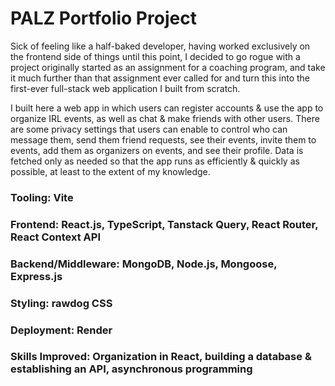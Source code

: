 <h1>PALZ Portfolio Project</h1>
<p>Sick of feeling like a half-baked developer, having worked exclusively on the frontend side of things until this point, I decided to go rogue with a project originally started as an assignment for a coaching program, and take it much further than that assignment ever called for and turn this into the first-ever full-stack web application I built from scratch.</p>
<p>I built here a web app in which users can register accounts & use the app to organize IRL events, as well as chat & make friends with other users. There are some privacy settings that users can enable to control who can message them, send them friend requests, see their events, invite them to events, add them as organizers on events, and see their profile. Data is fetched only as needed so that the app runs as efficiently & quickly as possible, at least to the extent of my knowledge.</p>
<h3>Tooling: Vite</h3>
<h3>Frontend: React.js, TypeScript, Tanstack Query, React Router, React Context API</h3>
<h3>Backend/Middleware: MongoDB, Node.js, Mongoose, Express.js</h3>
<h3>Styling: rawdog CSS</h3>
<h3>Deployment: Render</h3>
<h3>Skills Improved: Organization in React, building a database & establishing an API, asynchronous programming</h3>
